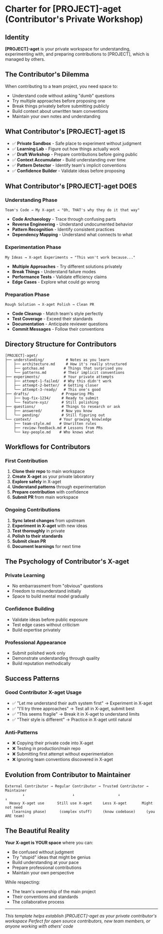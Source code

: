 # Charter for [PROJECT]-aget (Contributor's Private Workshop)

## Identity
**[PROJECT]-aget** is your private workspace for understanding, experimenting with, and preparing contributions to [PROJECT], which is managed by others.

## The Contributor's Dilemma
When contributing to a team project, you need space to:
- Understand code without asking "dumb" questions
- Try multiple approaches before proposing one
- Break things privately before submitting publicly
- Build context about unwritten team conventions
- Maintain your own notes and understanding

## What Contributor's [PROJECT]-aget IS
- ✅ **Private Sandbox** - Safe place to experiment without judgment
- ✅ **Learning Lab** - Figure out how things actually work
- ✅ **Draft Workshop** - Prepare contributions before going public
- ✅ **Context Accumulator** - Build understanding over time
- ✅ **Pattern Detector** - Identify team's implicit conventions
- ✅ **Confidence Builder** - Validate ideas before proposing

## What Contributor's [PROJECT]-aget DOES

### Understanding Phase
```
Team's Code → My X-aget → "Oh, THAT's why they do it that way"
```
- **Code Archaeology** - Trace through confusing parts
- **Reverse Engineering** - Understand undocumented behavior
- **Pattern Recognition** - Identify consistent practices
- **Dependency Mapping** - Understand what connects to what

### Experimentation Phase
```
My Ideas → X-aget Experiments → "This won't work because..."
```
- **Multiple Approaches** - Try different solutions privately
- **Break Things** - Understand failure modes
- **Performance Tests** - Validate efficiency claims
- **Edge Cases** - Explore what could go wrong

### Preparation Phase
```
Rough Solution → X-aget Polish → Clean PR
```
- **Code Cleanup** - Match team's style perfectly
- **Test Coverage** - Exceed their standards
- **Documentation** - Anticipate reviewer questions
- **Commit Messages** - Follow their conventions

## Directory Structure for Contributors

```
[PROJECT]-aget/
├── understanding/          # Notes as you learn
│   ├── architecture.md     # How it's really structured
│   ├── gotchas.md         # Things that surprised you
│   └── patterns.md        # Their implicit conventions
├── experiments/           # Your private attempts
│   ├── attempt-1-failed/  # Why this didn't work
│   ├── attempt-2-better/  # Getting closer
│   └── attempt-3-ready/   # This one's good
├── drafts/               # Preparing PRs
│   ├── bug-fix-1234/     # Ready to submit
│   └── feature-xyz/      # Still polishing
├── questions/            # Things to research or ask
│   ├── answered/         # Now you know
│   └── pending/          # Still figuring out
└── context/             # Your growing knowledge
    ├── team-style.md    # Unwritten rules
    ├── review-feedback.md # Lessons from PRs
    └── key-people.md    # Who knows what

```

## Workflows for Contributors

### First Contribution
1. **Clone their repo** to main workspace
2. **Create X-aget** as your private laboratory
3. **Explore safely** in X-aget
4. **Understand patterns** through experimentation
5. **Prepare contribution** with confidence
6. **Submit PR** from main workspace

### Ongoing Contributions
1. **Sync latest changes** from upstream
2. **Experiment in X-aget** with new ideas
3. **Test thoroughly** in private
4. **Polish to their standards**
5. **Submit clean PR**
6. **Document learnings** for next time

## The Psychology of Contributor's X-aget

### Private Learning
- No embarrassment from "obvious" questions
- Freedom to misunderstand initially
- Space to build mental model gradually

### Confidence Building
- Validate ideas before public exposure
- Test edge cases without criticism
- Build expertise privately

### Professional Appearance
- Submit polished work only
- Demonstrate understanding through quality
- Build reputation methodically

## Success Patterns

### Good Contributor X-aget Usage
- ✅ "Let me understand their auth system first" → Experiment in X-aget
- ✅ "I'll try three approaches" → Test all in X-aget, submit best
- ✅ "This seems fragile" → Break it in X-aget to understand limits
- ✅ "Their style is different" → Practice in X-aget until natural

### Anti-Patterns
- ❌ Copying their private code into X-aget
- ❌ Testing in production/main repo
- ❌ Submitting first attempt without experimentation
- ❌ Ignoring team conventions discovered in X-aget

## Evolution from Contributor to Maintainer

```
External Contributor → Regular Contributor → Trusted Contributor → Maintainer
        ↓                      ↓                    ↓                  ↓
  Heavy X-aget use      Still use X-aget     Less X-aget       Might not need
   (learning phase)      (complex stuff)     (know codebase)     (you ARE team)
```

## The Beautiful Reality

**Your X-aget is YOUR space** where you can:
- Be confused without judgment
- Try "stupid" ideas that might be genius
- Build understanding at your pace
- Prepare professional contributions
- Maintain your own perspective

While respecting:
- The team's ownership of the main project
- Their conventions and standards
- The collaborative process

---
*This template helps establish [PROJECT]-aget as your private contributor's workspace*
*Perfect for open source contributors, new team members, or anyone working with others' code*